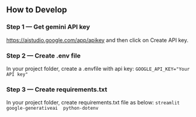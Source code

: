 ## How to Develop
### Step 1 — Get gemini API key
https://aistudio.google.com/app/apikey and then click on Create API key.

### Step 2 — Create .env file
In your project folder, create a .envfile with api key:
`
GOOGLE_API_KEY="Your API key"
`
### Step 3 — Create requirements.txt
In your project folder, create requirements.txt file as below:
`
streamlit 
google-generativeai 
python-dotenv
`
